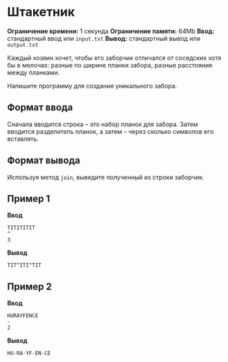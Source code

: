# Штакетник

**Ограничение времени:** 1 секунда
**Ограничение памяти:** 64Mb
**Ввод:** стандартный ввод или `input.txt`
**Вывод:** стандартный вывод или `output.txt`

Каждый хозяин хочет, чтобы его заборчик отличался от соседских хотя бы в мелочах: разные по ширине планки забора, разные расстояния между планками.

Напишите программу для создания уникального забора.

## Формат ввода

Сначала вводится строка – это набор планок для забора.
Затем вводится разделитель планок, а затем – через сколько символов его вставлять.

## Формат вывода

Используя метод `join`, выведите полученный из строки заборчик.

## Пример 1

**Ввод**
```
TITITITIT
^
3
```

**Вывод**
```
TIT^ITI^TIT
```

## Пример 2

**Ввод**
```
HURAYFENCE
-
2
```

**Вывод**
```
HU-RA-YF-EN-CE
